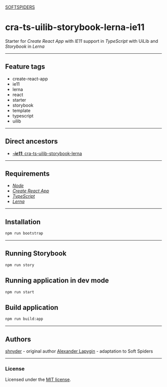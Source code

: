 [SOFTSPIDERS](https://github.com/softspiders/softspiders)

# cra-ts-uilib-storybook-lerna-ie11

Starter for *Create React App* with *IE11* support in *TypeScript* with UiLib and *Storybook* in *Lerna*

---

## Feature tags

- create-react-app
- ie11
- lerna
- react
- starter
- storybook
- template
- typescript
- uilib

---

## Direct ancestors

- [***-ie11***: cra-ts-uilib-storybook-lerna](https://github.com/softspiders/cra-ts-uilib-storybook-lerna)

---

## Requirements

* [*Node*](https://nodejs.org/en/download/package-manager/)
* [*Create React App*](https://facebook.github.io/create-react-app/)
* [*TypeScript*](https://www.typescriptlang.org/)
* [*Lerna*](https://lerna.js.org/)

---

## Installation

```sh
npm run bootstrap
```

---

## Running Storybook

```sh
npm run story
```

## Running application in dev mode

```sh
npm run start
```

## Build application

```sh
npm run build:app
```

---

## Authors

[shnyder](https://dev.to/shnydercom) - original author
[Alexander Lapygin](https://github.com/AlexanderLapygin) - adaptation to Soft Spiders

---

### License

Licensed under the [MIT license](./LICENSE). 

